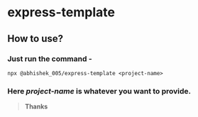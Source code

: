 # express-template

## How to use?
### Just run the command -
```
npx @abhishek_005/express-template <project-name>
```
### Here *project-name* is whatever you want to provide.

> **Thanks**